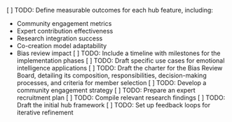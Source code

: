 [ ] TODO: Define measurable outcomes for each hub feature, including:
- Community engagement metrics
- Expert contribution effectiveness
- Research integration success
- Co-creation model adaptability
- Bias review impact
[ ] TODO: Include a timeline with milestones for the implementation phases
[ ] TODO: Draft specific use cases for emotional intelligence applications
[ ] TODO: Draft the charter for the Bias Review Board, detailing its composition, responsibilities, decision-making processes, and criteria for member selection
[ ] TODO: Develop a community engagement strategy
[ ] TODO: Prepare an expert recruitment plan
[ ] TODO: Compile relevant research findings
[ ] TODO: Draft the initial hub framework
[ ] TODO: Set up feedback loops for iterative refinement